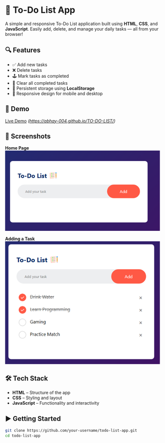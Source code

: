 # 📝 To-Do List App

A simple and responsive To-Do List application built using **HTML**, **CSS**, and **JavaScript**. Easily add, delete, and manage your daily tasks — all from your browser!

## 🔍 Features

- ✅ Add new tasks
- ❌ Delete tasks
- 🕹️ Mark tasks as completed
- 🧹 Clear all completed tasks
- 💾 Persistent storage using **LocalStorage**
- 📱 Responsive design for mobile and desktop

## 🚀 Demo

[Live Demo](#) *(https://abhay-004.github.io/TO-DO-LIST/)*

## 📸 Screenshots

**Home Page**  
![Home Page](https://github.com/abhay-004/TO-DO-LIST/blob/main/screenshots/todo1.PNG)

**Adding a Task**  
![Add Task](https://github.com/abhay-004/TO-DO-LIST/blob/main/screenshots/todo2.PNG)


## 🛠️ Tech Stack

- **HTML** – Structure of the app
- **CSS** – Styling and layout
- **JavaScript** – Functionality and interactivity


## ▶️ Getting Started

```bash
git clone https://github.com/your-username/todo-list-app.git
cd todo-list-app


